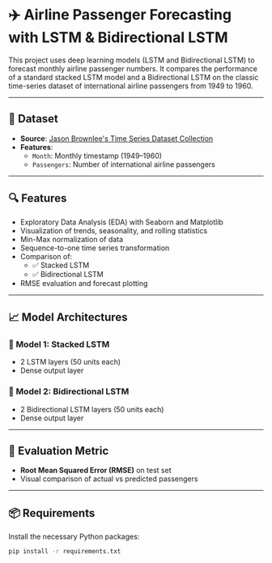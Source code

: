 # ✈️ Airline Passenger Forecasting with LSTM & Bidirectional LSTM

This project uses deep learning models (LSTM and Bidirectional LSTM) to forecast monthly airline passenger numbers. It compares the performance of a standard stacked LSTM model and a Bidirectional LSTM on the classic time-series dataset of international airline passengers from 1949 to 1960.

---

## 📂 Dataset

- **Source**: [Jason Brownlee's Time Series Dataset Collection](https://raw.githubusercontent.com/jbrownlee/Datasets/master/airline-passengers.csv)
- **Features**:
  - `Month`: Monthly timestamp (1949–1960)
  - `Passengers`: Number of international airline passengers

---

## 🔍 Features

- Exploratory Data Analysis (EDA) with Seaborn and Matplotlib
- Visualization of trends, seasonality, and rolling statistics
- Min-Max normalization of data
- Sequence-to-one time series transformation
- Comparison of:
  - ✅ Stacked LSTM
  - ✅ Bidirectional LSTM
- RMSE evaluation and forecast plotting

---

## 📈 Model Architectures

### 🧠 Model 1: Stacked LSTM

- 2 LSTM layers (50 units each)
- Dense output layer

### 🔁 Model 2: Bidirectional LSTM

- 2 Bidirectional LSTM layers (50 units each)
- Dense output layer

---

## 🧪 Evaluation Metric

- **Root Mean Squared Error (RMSE)** on test set
- Visual comparison of actual vs predicted passengers

---

## 📦 Requirements

Install the necessary Python packages:

```bash
pip install -r requirements.txt
